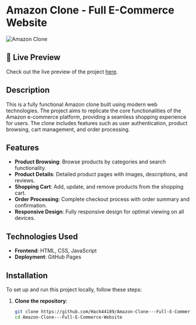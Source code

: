 # Amazon Clone - Full E-Commerce Website

![Amazon Clone](https://hack44189.github.io/Amazon-Clone---Full-E-Commerce-Website/)

## 📌 Live Preview

Check out the live preview of the project [here](https://hack44189.github.io/Amazon-Clone---Full-E-Commerce-Website/).

## Description

This is a fully functional Amazon clone built using modern web technologies. The project aims to replicate the core functionalities of the Amazon e-commerce platform, providing a seamless shopping experience for users. The clone includes features such as user authentication, product browsing, cart management, and order processing.

## Features

- **Product Browsing**: Browse products by categories and search functionality.
- **Product Details**: Detailed product pages with images, descriptions, and reviews.
- **Shopping Cart**: Add, update, and remove products from the shopping cart.
- **Order Processing**: Complete checkout process with order summary and confirmation.
- **Responsive Design**: Fully responsive design for optimal viewing on all devices.

## Technologies Used

- **Frontend**: HTML, CSS, JavaScript
- **Deployment**: GitHub Pages

## Installation

To set up and run this project locally, follow these steps:

1. **Clone the repository**:
    ```bash
    git clone https://github.com/Hack44189/Amazon-Clone---Full-E-Commerce-Website.git
    cd Amazon-Clone---Full-E-Commerce-Website
    ```
